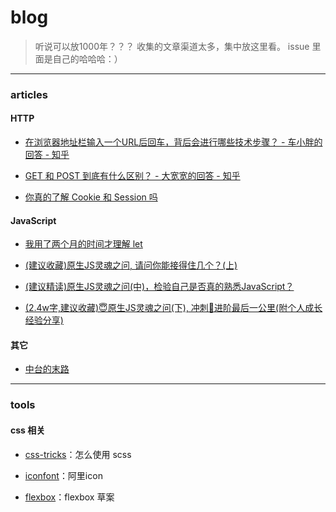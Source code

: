 # blog

> 听说可以放1000年？？？
> 收集的文章渠道太多，集中放这里看。
> issue 里面是自己的哈哈哈：）

---

### articles
#### HTTP
- [在浏览器地址栏输入一个URL后回车，背后会进行哪些技术步骤？ - 车小胖的回答 - 知乎](https://www.zhihu.com/question/34873227/answer/518086565)

- [GET 和 POST 到底有什么区别？ - 大宽宽的回答 - 知乎](https://www.zhihu.com/question/28586791/answer/767316172)

- [你真的了解 Cookie 和 Session 吗](https://juejin.im/post/5cd9037ee51d456e5c5babca)

#### JavaScript
- [我用了两个月的时间才理解 let](https://zhuanlan.zhihu.com/p/28140450)

- [(建议收藏)原生JS灵魂之问, 请问你能接得住几个？(上)](https://juejin.im/post/5dac5d82e51d45249850cd20)

- [(建议精读)原生JS灵魂之问(中)，检验自己是否真的熟悉JavaScript？](https://juejin.im/post/5dbebbfa51882524c507fddb)
- [(2.4w字,建议收藏)😇原生JS灵魂之问(下), 冲刺🚀进阶最后一公里(附个人成长经验分享)](https://juejin.im/post/5dd8b3a851882572f56b578f#heading-79)

#### 其它
- [中台的末路](https://xargin.com/the-death-of-middleground/)

---
### tools

#### css 相关

- [css-tricks](https://css-tricks.com/the-sass-ampersand/)：怎么使用 scss

- [iconfont](https://www.iconfont.cn/)：阿里icon

- [flexbox](https://drafts.csswg.org/css-flexbox-1/#layout-algorithm)：flexbox 草案

